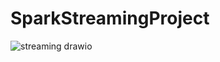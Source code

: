 # SparkStreamingProject
![streaming drawio](https://github.com/limhaneul12/CoinPresentStreaming/assets/52487610/9ab9bd0f-b9a8-4ae8-8732-9c2ed244c039)
